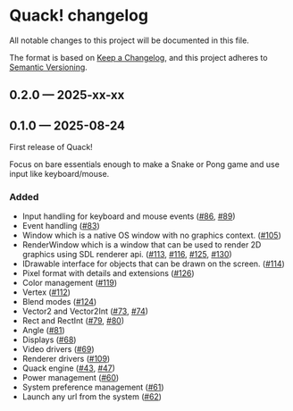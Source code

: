 # Quack! changelog

All notable changes to this project will be documented in this file.

The format is based on [Keep a Changelog](https://keepachangelog.com/en/1.0.0/), and this project adheres to [Semantic Versioning](https://semver.org/spec/v2.0.0.html).

## 0.2.0 &#8212; 2025-xx-xx

## 0.1.0 &#8212; 2025-08-24

First release of Quack!

Focus on bare essentials enough to make a Snake or Pong game and use input like keyboard/mouse.

### Added

- Input handling for keyboard and mouse events ([#86], [#89])
- Event handling ([#83])
- Window which is a native OS window with no graphics context. ([#105])
- RenderWindow which is a window that can be used to render 2D graphics using SDL renderer api. ([#113], [#116], [#125], [#130])
- IDrawable interface for objects that can be drawn on the screen. ([#114])
- Pixel format with details and extensions ([#126])
- Color management ([#119])
- Vertex ([#112])
- Blend modes ([#124])
- Vector2 and Vector2Int ([#73], [#74])
- Rect and RectInt ([#79], [#80])
- Angle ([#81])
- Displays ([#68])
- Video drivers ([#69])
- Renderer drivers ([#109])
- Quack engine ([#43], [#47])
- Power management ([#60])
- System preference management ([#61])
- Launch any url from the system ([#62])

<!-- 0.1.0 -->
[#43]: https://github.com/kappaduck/quack/issues/43
[#47]: https://github.com/kappaduck/quack/issues/47
[#60]: https://github.com/kappaduck/quack/issues/60
[#61]: https://github.com/kappaduck/quack/issues/61
[#62]: https://github.com/kappaduck/quack/issues/62
[#68]: https://github.com/kappaduck/quack/issues/68
[#69]: https://github.com/kappaduck/quack/issues/69
[#73]: https://github.com/kappaduck/quack/issues/73
[#74]: https://github.com/kappaduck/quack/issues/74
[#79]: https://github.com/kappaduck/quack/issues/79
[#80]: https://github.com/kappaduck/quack/issues/80
[#81]: https://github.com/kappaduck/quack/issues/81
[#83]: https://github.com/kappaduck/quack/issues/83
[#86]: https://github.com/kappaduck/quack/issues/86
[#89]: https://github.com/kappaduck/quack/issues/89
[#105]: https://github.com/kappaduck/quack/issues/105
[#109]: https://github.com/kappaduck/quack/issues/109
[#112]: https://github.com/kappaduck/quack/issues/112
[#113]: https://github.com/kappaduck/quack/issues/113
[#114]: https://github.com/kappaduck/quack/issues/114
[#116]: https://github.com/kappaduck/quack/issues/116
[#119]: https://github.com/kappaduck/quack/issues/119
[#124]: https://github.com/kappaduck/quack/issues/124
[#125]: https://github.com/kappaduck/quack/issues/125
[#126]: https://github.com/kappaduck/quack/issues/126
[#130]: https://github.com/kappaduck/quack/issues/130
